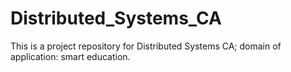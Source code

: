 # Distributed_Systems_CA

This is a project repository for Distributed Systems CA; domain of application: smart education.

